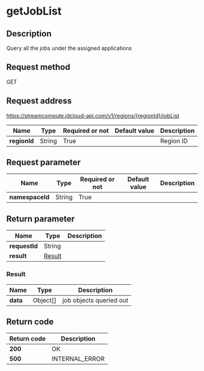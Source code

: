 # getJobList


## Description
Query all the jobs under the assigned applications

## Request method
GET

## Request address
https://streamcompute.jdcloud-api.com/v1/regions/{regionId}/jobList

|Name|Type|Required or not|Default value|Description|
|---|---|---|---|---|
|**regionId**|String|True||Region ID|

## Request parameter
|Name|Type|Required or not|Default value|Description|
|---|---|---|---|---|
|**namespaceId**|String|True|||


## Return parameter
|Name|Type|Description|
|---|---|---|
|**requestId**|String||
|**result**|[Result](##Result)||


### <a name="Result">Result</a>
|Name|Type|Description|
|---|---|---|
|**data**|Object[]|job objects queried out|

## Return code
|Return code|Description|
|---|---|
|**200**|OK|
|**500**|INTERNAL_ERROR|
